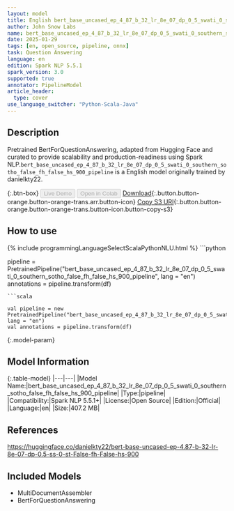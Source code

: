```yaml
---
layout: model
title: English bert_base_uncased_ep_4_87_b_32_lr_8e_07_dp_0_5_swati_0_southern_sotho_false_fh_false_hs_900_pipeline pipeline BertForQuestionAnswering from danielkty22
author: John Snow Labs
name: bert_base_uncased_ep_4_87_b_32_lr_8e_07_dp_0_5_swati_0_southern_sotho_false_fh_false_hs_900_pipeline
date: 2025-01-29
tags: [en, open_source, pipeline, onnx]
task: Question Answering
language: en
edition: Spark NLP 5.5.1
spark_version: 3.0
supported: true
annotator: PipelineModel
article_header:
  type: cover
use_language_switcher: "Python-Scala-Java"
---
```


## Description

Pretrained BertForQuestionAnswering, adapted from Hugging Face and curated to provide scalability and production-readiness using Spark NLP.`bert_base_uncased_ep_4_87_b_32_lr_8e_07_dp_0_5_swati_0_southern_sotho_false_fh_false_hs_900_pipeline` is a English model originally trained by danielkty22.

{:.btn-box}
<button class="button button-orange" disabled>Live Demo</button>
<button class="button button-orange" disabled>Open in Colab</button>
[Download](https://s3.amazonaws.com/auxdata.johnsnowlabs.com/public/models/bert_base_uncased_ep_4_87_b_32_lr_8e_07_dp_0_5_swati_0_southern_sotho_false_fh_false_hs_900_pipeline_en_5.5.1_3.0_1738186118821.zip){:.button.button-orange.button-orange-trans.arr.button-icon}
[Copy S3 URI](s3://auxdata.johnsnowlabs.com/public/models/bert_base_uncased_ep_4_87_b_32_lr_8e_07_dp_0_5_swati_0_southern_sotho_false_fh_false_hs_900_pipeline_en_5.5.1_3.0_1738186118821.zip){:.button.button-orange.button-orange-trans.button-icon.button-copy-s3}

## How to use



<div class="tabs-box" markdown="1">
{% include programmingLanguageSelectScalaPythonNLU.html %}
```python

pipeline = PretrainedPipeline("bert_base_uncased_ep_4_87_b_32_lr_8e_07_dp_0_5_swati_0_southern_sotho_false_fh_false_hs_900_pipeline", lang = "en")
annotations =  pipeline.transform(df)   

```
```scala

val pipeline = new PretrainedPipeline("bert_base_uncased_ep_4_87_b_32_lr_8e_07_dp_0_5_swati_0_southern_sotho_false_fh_false_hs_900_pipeline", lang = "en")
val annotations = pipeline.transform(df)

```
</div>

{:.model-param}
## Model Information

{:.table-model}
|---|---|
|Model Name:|bert_base_uncased_ep_4_87_b_32_lr_8e_07_dp_0_5_swati_0_southern_sotho_false_fh_false_hs_900_pipeline|
|Type:|pipeline|
|Compatibility:|Spark NLP 5.5.1+|
|License:|Open Source|
|Edition:|Official|
|Language:|en|
|Size:|407.2 MB|

## References

https://huggingface.co/danielkty22/bert-base-uncased-ep-4.87-b-32-lr-8e-07-dp-0.5-ss-0-st-False-fh-False-hs-900

## Included Models

- MultiDocumentAssembler
- BertForQuestionAnswering